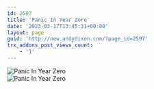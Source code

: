 ```yaml
---
id: 2597
title: 'Panic In Year Zero'
date: '2023-03-17T13:45:31+00:00'
layout: page
guid: 'http://new.andydixon.com/?page_id=2597'
trx_addons_post_views_count:
    - '1'
---
```


![Panic In Year Zero](https://i0.wp.com/assets.g8x2.ldn.idrivee2-23.com/posters/Panic%20In%20Year%20Zero%2001.jpg?w=1200&ssl=1 "Panic In Year Zero")  
![Panic In Year Zero](https://i0.wp.com/assets.g8x2.ldn.idrivee2-23.com/posters/Panic%20In%20Year%20Zero%2002.jpg?w=1200&ssl=1 "Panic In Year Zero")